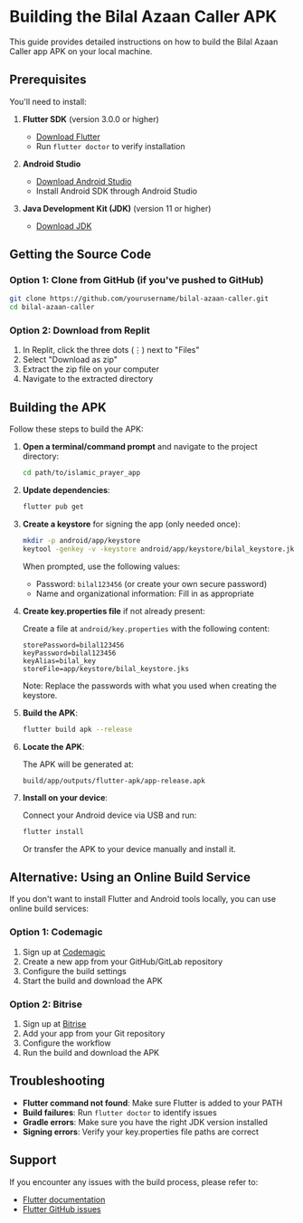 # Building the Bilal Azaan Caller APK

This guide provides detailed instructions on how to build the Bilal Azaan Caller app APK on your local machine.

## Prerequisites

You'll need to install:

1. **Flutter SDK** (version 3.0.0 or higher)
   - [Download Flutter](https://flutter.dev/docs/get-started/install)
   - Run `flutter doctor` to verify installation

2. **Android Studio**
   - [Download Android Studio](https://developer.android.com/studio)
   - Install Android SDK through Android Studio

3. **Java Development Kit (JDK)** (version 11 or higher)
   - [Download JDK](https://www.oracle.com/java/technologies/javase-jdk11-downloads.html)

## Getting the Source Code

### Option 1: Clone from GitHub (if you've pushed to GitHub)

```bash
git clone https://github.com/yourusername/bilal-azaan-caller.git
cd bilal-azaan-caller
```

### Option 2: Download from Replit

1. In Replit, click the three dots (⋮) next to "Files"
2. Select "Download as zip"
3. Extract the zip file on your computer
4. Navigate to the extracted directory

## Building the APK

Follow these steps to build the APK:

1. **Open a terminal/command prompt** and navigate to the project directory:

   ```bash
   cd path/to/islamic_prayer_app
   ```

2. **Update dependencies**:

   ```bash
   flutter pub get
   ```

3. **Create a keystore** for signing the app (only needed once):

   ```bash
   mkdir -p android/app/keystore
   keytool -genkey -v -keystore android/app/keystore/bilal_keystore.jks -keyalg RSA -keysize 2048 -validity 10000 -alias bilal_key
   ```

   When prompted, use the following values:
   - Password: `bilal123456` (or create your own secure password)
   - Name and organizational information: Fill in as appropriate

4. **Create key.properties file** if not already present:

   Create a file at `android/key.properties` with the following content:

   ```
   storePassword=bilal123456
   keyPassword=bilal123456
   keyAlias=bilal_key
   storeFile=app/keystore/bilal_keystore.jks
   ```

   Note: Replace the passwords with what you used when creating the keystore.

5. **Build the APK**:

   ```bash
   flutter build apk --release
   ```

6. **Locate the APK**:

   The APK will be generated at:
   ```
   build/app/outputs/flutter-apk/app-release.apk
   ```

7. **Install on your device**:
   
   Connect your Android device via USB and run:
   ```bash
   flutter install
   ```
   
   Or transfer the APK to your device manually and install it.

## Alternative: Using an Online Build Service

If you don't want to install Flutter and Android tools locally, you can use online build services:

### Option 1: Codemagic

1. Sign up at [Codemagic](https://codemagic.io/)
2. Create a new app from your GitHub/GitLab repository
3. Configure the build settings
4. Start the build and download the APK

### Option 2: Bitrise

1. Sign up at [Bitrise](https://www.bitrise.io/)
2. Add your app from your Git repository
3. Configure the workflow
4. Run the build and download the APK

## Troubleshooting

- **Flutter command not found**: Make sure Flutter is added to your PATH
- **Build failures**: Run `flutter doctor` to identify issues
- **Gradle errors**: Make sure you have the right JDK version installed
- **Signing errors**: Verify your key.properties file paths are correct

## Support

If you encounter any issues with the build process, please refer to:
- [Flutter documentation](https://flutter.dev/docs)
- [Flutter GitHub issues](https://github.com/flutter/flutter/issues)